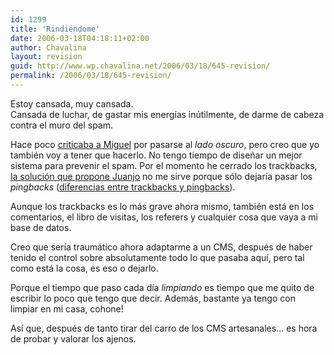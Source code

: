 ```yaml
---
id: 1299
title: 'Rindiéndome'
date: 2006-03-18T04:18:11+02:00
author: Chavalina
layout: revision
guid: http://www.wp.chavalina.net/2006/03/18/645-revision/
permalink: /2006/03/18/645-revision/
---
```

Estoy cansada, muy cansada.  
Cansada de luchar, de gastar mis energ&iacute;as in&uacute;tilmente, de darme de cabeza contra el muro del spam.

Hace poco <a href="http://chavalina.net/comentar.php?idpost=617&#038;q=" target="_blank">criticaba a Miguel</a> por pasarse al _lado oscuro_, pero creo que yo también voy a tener que hacerlo. No tengo tiempo de dise&ntilde;ar un mejor sistema para prevenir el spam. Por el momento he cerrado los trackbacks, <a href="http://blackshell.usebox.net/archivo/794.php" target="_blank">la solución que propone Juanjo</a> no me sirve porque sólo dejar&iacute;a pasar los _pingbacks_ (<a href="http://chavalina.net/comentar.php?idpost=514" target="_blank">diferencias entre trackbacks y pingbacks</a>).

Aunque los trackbacks es lo más grave ahora mismo, también está en los comentarios, el libro de visitas, los referers y cualquier cosa que vaya a mi base de datos.

Creo que ser&iacute;a traumático ahora adaptarme a un CMS, después de haber tenido el control sobre absolutamente todo lo que pasaba aqu&iacute;, pero tal como está la cosa, es eso o dejarlo.

Porque el tiempo que paso cada d&iacute;a _limpiando_ es tiempo que me quito de escribir lo poco que tengo que decir. Además, bastante ya tengo con limpiar en mi casa, cohone!

As&iacute; que, después de tanto tirar del carro de los CMS artesanales… es hora de probar y valorar los ajenos.